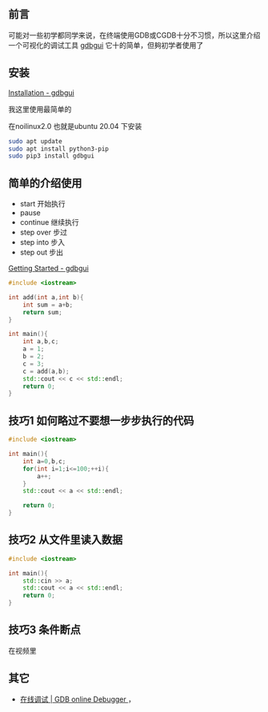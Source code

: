 ## 前言

可能对一些初学都同学来说，在终端使用GDB或CGDB十分不习惯，所以这里介绍一个可视化的调试工具 [gdbgui](https://www.gdbgui.com/) 它十的简单，但夠初学者使用了

## 安装

[Installation - gdbgui](https://www.gdbgui.com/installation/)

我这里使用最简单的

在noilinux2.0 也就是ubuntu 20.04 下安装
```bash
sudo apt update
sudo apt install python3-pip
sudo pip3 install gdbgui
```


## 简单的介绍使用

- start 开始执行
- pause
- continue 继续执行
- step over 步过
- step into 步入
- step out  步出

[Getting Started - gdbgui](https://www.gdbgui.com/gettingstarted/)

```c++
#include <iostream>

int add(int a,int b){
    int sum = a+b;
    return sum;
}

int main(){
    int a,b,c;
    a = 1;
    b = 2;
    c = 3;
    c = add(a,b);
    std::cout << c << std::endl;
    return 0;
}
```

## 技巧1 如何略过不要想一步步执行的代码

```c++
#include <iostream>

int main(){
    int a=0,b,c;
    for(int i=1;i<=100;++i){
        a++;
    }
    std::cout << a << std::endl;

    return 0;
}
```

## 技巧2 从文件里读入数据

```c++
#include <iostream>

int main(){
    std::cin >> a;
    std::cout << a << std::endl;
    return 0;
}
```

## 技巧3 条件断点

在视频里

## 其它

 - [ 在线调试  | GDB online Debugger ](https://www.onlinegdb.com/)，
